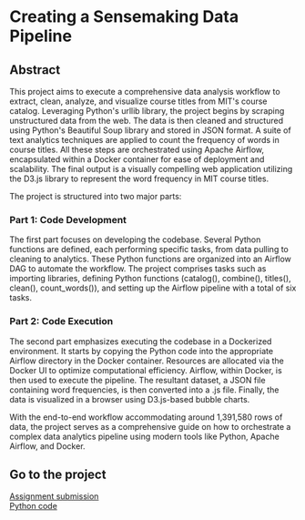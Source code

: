 # Creating a Sensemaking Data Pipeline
## Abstract
This project aims to execute a comprehensive data analysis workflow to extract, clean, analyze, and visualize course titles from MIT's course catalog. Leveraging Python's urllib library, the project begins by scraping unstructured data from the web. The data is then cleaned and structured using Python's Beautiful Soup library and stored in JSON format. A suite of text analytics techniques are applied to count the frequency of words in course titles. All these steps are orchestrated using Apache Airflow, encapsulated within a Docker container for ease of deployment and scalability. The final output is a visually compelling web application utilizing the D3.js library to represent the word frequency in MIT course titles.

The project is structured into two major parts:

### Part 1: Code Development
The first part focuses on developing the codebase. Several Python functions are defined, each performing specific tasks, from data pulling to cleaning to analytics. These Python functions are organized into an Airflow DAG to automate the workflow. The project comprises tasks such as importing libraries, defining Python functions (catalog(), combine(), titles(), clean(), count_words()), and setting up the Airflow pipeline with a total of six tasks.

### Part 2: Code Execution
The second part emphasizes executing the codebase in a Dockerized environment. It starts by copying the Python code into the appropriate Airflow directory in the Docker container. Resources are allocated via the Docker UI to optimize computational efficiency. Airflow, within Docker, is then used to execute the pipeline. The resultant dataset, a JSON file containing word frequencies, is then converted into a .js file. Finally, the data is visualized in a browser using D3.js-based bubble charts.

With the end-to-end workflow accommodating around 1,391,580 rows of data, the project serves as a comprehensive guide on how to orchestrate a complex data analytics pipeline using modern tools like Python, Apache Airflow, and Docker.

## Go to the project

[Assignment submission](assignment_submission.md)  
[Python code](assignment.py)
